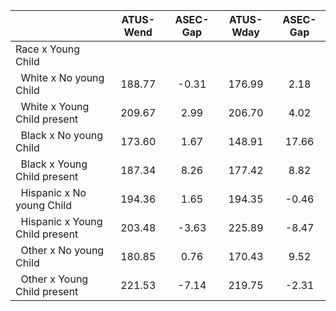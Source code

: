 
|                      |    ATUS-Wend |     ASEC-Gap |    ATUS-Wday |     ASEC-Gap |
| -------------------- | :----------: | :----------: | :----------: | :----------: |
| Race x Young Child   |              |              |              |              |
| &nbsp;&nbsp;White x No young Child |       188.77 |        -0.31 |       176.99 |         2.18 |
| &nbsp;&nbsp;White x Young Child present |       209.67 |         2.99 |       206.70 |         4.02 |
| &nbsp;&nbsp;Black x No young Child |       173.60 |         1.67 |       148.91 |        17.66 |
| &nbsp;&nbsp;Black x Young Child present |       187.34 |         8.26 |       177.42 |         8.82 |
| &nbsp;&nbsp;Hispanic x No young Child |       194.36 |         1.65 |       194.35 |        -0.46 |
| &nbsp;&nbsp;Hispanic x Young Child present |       203.48 |        -3.63 |       225.89 |        -8.47 |
| &nbsp;&nbsp;Other x No young Child |       180.85 |         0.76 |       170.43 |         9.52 |
| &nbsp;&nbsp;Other x Young Child present |       221.53 |        -7.14 |       219.75 |        -2.31 |

